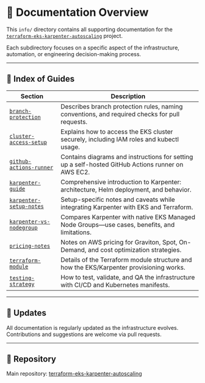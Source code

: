 # 📘 Documentation Overview

This `info/` directory contains all supporting documentation for the [`terraform-eks-karpenter-autoscaling`](https://github.com/Tigranhambardzumyan/terraform-eks-karpenter-autoscaling) project.

Each subdirectory focuses on a specific aspect of the infrastructure, automation, or engineering decision-making process.

---

## 📂 Index of Guides

| Section                             | Description |
|-------------------------------------|-------------|
| [`branch-protection`](./branch-protection)                 | Describes branch protection rules, naming conventions, and required checks for pull requests. |
| [`cluster-access-setup`](./cluster-access-setup)           | Explains how to access the EKS cluster securely, including IAM roles and kubectl usage. |
| [`github-actions-runner`](./github-actions-runner)         | Contains diagrams and instructions for setting up a self-hosted GitHub Actions runner on AWS EC2. |
| [`karpenter-guide`](./karpenter-guide)                     | Comprehensive introduction to Karpenter: architecture, Helm deployment, and behavior. |
| [`karpenter-setup-notes`](./karpenter-setup-notes)         | Setup-specific notes and caveats while integrating Karpenter with EKS and Terraform. |
| [`karpenter-vs-nodegroup`](./karpenter-vs-nodegroup)       | Compares Karpenter with native EKS Managed Node Groups—use cases, benefits, and limitations. |
| [`pricing-notes`](./pricing-notes)                         | Notes on AWS pricing for Graviton, Spot, On-Demand, and cost optimization strategies. |
| [`terraform-module`](./terraform-module)                   | Details of the Terraform module structure and how the EKS/Karpenter provisioning works. |
| [`testing-strategy`](./testing-strategy)                   | How to test, validate, and QA the infrastructure with CI/CD and Kubernetes manifests. |

---

## 🔁 Updates

All documentation is regularly updated as the infrastructure evolves. Contributions and suggestions are welcome via pull requests.

---

## 🔗 Repository

Main repository: [terraform-eks-karpenter-autoscaling](https://github.com/Tigranhambardzumyan/terraform-eks-karpenter-autoscaling)

